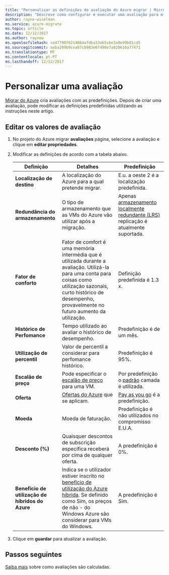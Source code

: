 ```yaml
---
title: "Personalizar as definições de avaliação do Azure migrar | Microsoft Docs"
description: "Descreve como configurar e executar uma avaliação para migrar VMs de VMware para o Azure utilizando o planeador de migração do Azure"
author: rayne-wiselman
ms.service: azure-migrate
ms.topic: article
ms.date: 12/12/2017
ms.author: raynew
ms.openlocfilehash: ce47790f6214864afdba33eb5cbe3a9e49b81cd5
ms.sourcegitcommit: aaba209b9cea87cb983e6f498e7a820616a77471
ms.translationtype: MT
ms.contentlocale: pt-PT
ms.lasthandoff: 12/12/2017
---
```

# <a name="customize-an-assessment"></a>Personalizar uma avaliação

[Migrar do Azure](migrate-overview.md) cria avaliações com as predefinições. Depois de criar uma avaliação, pode modificar as definições predefinidas utilizando as instruções neste artigo.


## <a name="edit-assessment-values"></a>Editar os valores de avaliação

1. No projeto do Azure migrar **avaliações** página, selecione a avaliação e clique em **editar propriedades**.
2. Modificar as definições de acordo com a tabela abaixo.

    **Definição** | **Detalhes** | **Predefinição**
    --- | --- | ---
    **Localização de destino** | A localização do Azure para a qual pretende migrar. |  E.u. a oeste 2 é a localização predefinida.
    **Redundância do armazenamento** | O tipo de armazenamento que as VMs do Azure vão utilizar após a migração. | Apenas [armazenamento localmente redundante (LRS)](../storage/common/storage-redundancy.md#locally-redundant-storage) replicação é atualmente suportada.
    **Fator de conforto** | Fator de comfort é uma memória intermédia que é utilizada durante a avaliação. Utilizá-la para uma conta para coisas como utilização sazonais, curto histórico de desempenho, provavelmente no futuro aumento da utilização. | Definição predefinida é 1.3 x.
    **Histórico de Perfomance** | Tempo utilizado ao avaliar o histórico de desempenho. | Predefinição é de um mês.
    **Utilização de percentil** | Valor de percentil a considerar para perfomance histórico. | Predefinição é 95%.
    **Escalão de preço** | Pode especificar o [escalão de preço](https://azure.microsoft.com/blog/basic-tier-virtual-machines-2/) para uma VM.  | Por predefinição o [padrão](../virtual-machines/windows/sizes-general.md) camada é utilizada.
    **Oferta** | [Ofertas do Azure](https://azure.microsoft.com/support/legal/offer-details/) que se aplicam. | [Pay as you go](https://azure.microsoft.com/offers/ms-azr-0003p/) é a predefinição.
    **Moeda** | Moeda de faturação. | Predefinição é não utilizados no compromisso E.U.A.
    **Desconto (%)** | Quaisquer descontos de subscrição específica receberá por cima de qualquer oferta. | A predefinição é 0%.
    **Benefício de utilização de híbridos do Azure** | Indica se o utilizador estiver inscrito no [benefício de utilização do Azure híbrida](https://azure.microsoft.com/pricing/hybrid-use-benefit/). Se definido como Sim, os preços de não - do Windows Azure são considerar para VMs do Windows. | A predefinição é Sim.

3. Clique em **guardar** para atualizar a avaliação.


## <a name="next-steps"></a>Passos seguintes

[Saiba mais](concepts-assessment-calculation.md) sobre como avaliações são calculadas.
